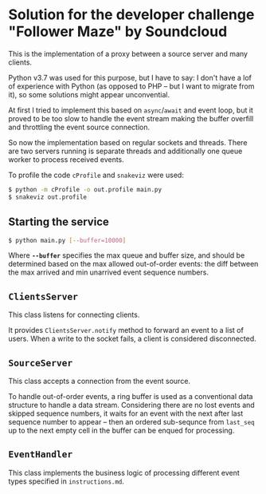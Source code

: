 # Solution for the developer challenge "Follower Maze" by Soundcloud

This is the implementation of a proxy between a source server and many clients.

Python v3.7 was used for this purpose, but I have to say: I don't have a lof of experience with Python (as opposed to PHP – but I want to migrate from it), so some solutions might appear unconvential.

At first I tried to implement this based on `async`/`await` and event loop, but it proved to be too slow to handle the event stream making the buffer overfill and throttling the event source connection.

So now the implementation based on regular sockets and threads. There are two servers running is separate threads and additionally one queue worker to process received events.

To profile the code `cProfile` and `snakeviz` were used:
```bash
$ python -m cProfile -o out.profile main.py
$ snakeviz out.profile
```

## Starting the service

```bash
$ python main.py [--buffer=10000]
```

Where **`--buffer`** specifies the max queue and buffer size, and should be determined based on the max allowed out-of-order events: the diff between the max arrived and min unarrived event sequence numbers.

## `ClientsServer`

This class listens for connecting clients.

It provides `ClientsServer.notify` method to forward an event to a list of users. When a write to the socket fails, a client is considered disconnected.

## `SourceServer`

This class accepts a connection from the event source.

To handle out-of-order events, a ring buffer is used as a conventional data structure to handle a data stream.
Considering there are no lost events and skipped sequence numbers, it waits for an event with the next after last sequence number to appear – then an ordered sub-sequnce from `last_seq` up to the next empty cell in the buffer can be enqued for processing.

## `EventHandler`

This class implements the business logic of processing different event types specified in `instructions.md`.
